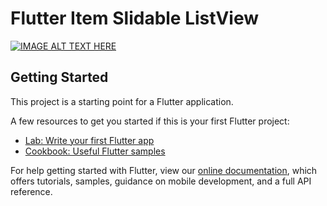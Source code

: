 # Flutter Item Slidable ListView

[![IMAGE ALT TEXT HERE](https://i.ytimg.com/vi/7FD_lusNl0w/maxresdefault.jpg)](https://www.youtube.com/watch?v=7FD_lusNl0w)

## Getting Started

This project is a starting point for a Flutter application.

A few resources to get you started if this is your first Flutter project:

- [Lab: Write your first Flutter app](https://flutter.dev/docs/get-started/codelab)
- [Cookbook: Useful Flutter samples](https://flutter.dev/docs/cookbook)

For help getting started with Flutter, view our
[online documentation](https://flutter.dev/docs), which offers tutorials,
samples, guidance on mobile development, and a full API reference.
